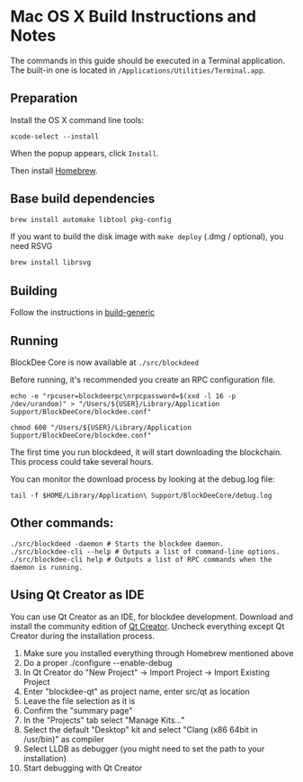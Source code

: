 Mac OS X Build Instructions and Notes
====================================
The commands in this guide should be executed in a Terminal application.
The built-in one is located in `/Applications/Utilities/Terminal.app`.

Preparation
-----------
Install the OS X command line tools:

`xcode-select --install`

When the popup appears, click `Install`.

Then install [Homebrew](https://brew.sh).

Base build dependencies
-----------------------

```bash
brew install automake libtool pkg-config
```

If you want to build the disk image with `make deploy` (.dmg / optional), you need RSVG
```bash
brew install librsvg
```

Building
--------

Follow the instructions in [build-generic](build-generic.md)

Running
-------

BlockDee Core is now available at `./src/blockdeed`

Before running, it's recommended you create an RPC configuration file.

    echo -e "rpcuser=blockdeerpc\nrpcpassword=$(xxd -l 16 -p /dev/urandom)" > "/Users/${USER}/Library/Application Support/BlockDeeCore/blockdee.conf"

    chmod 600 "/Users/${USER}/Library/Application Support/BlockDeeCore/blockdee.conf"

The first time you run blockdeed, it will start downloading the blockchain. This process could take several hours.

You can monitor the download process by looking at the debug.log file:

    tail -f $HOME/Library/Application\ Support/BlockDeeCore/debug.log

Other commands:
-------

    ./src/blockdeed -daemon # Starts the blockdee daemon.
    ./src/blockdee-cli --help # Outputs a list of command-line options.
    ./src/blockdee-cli help # Outputs a list of RPC commands when the daemon is running.

Using Qt Creator as IDE
------------------------
You can use Qt Creator as an IDE, for blockdee development.
Download and install the community edition of [Qt Creator](https://www.qt.io/download/).
Uncheck everything except Qt Creator during the installation process.

1. Make sure you installed everything through Homebrew mentioned above
2. Do a proper ./configure --enable-debug
3. In Qt Creator do "New Project" -> Import Project -> Import Existing Project
4. Enter "blockdee-qt" as project name, enter src/qt as location
5. Leave the file selection as it is
6. Confirm the "summary page"
7. In the "Projects" tab select "Manage Kits..."
8. Select the default "Desktop" kit and select "Clang (x86 64bit in /usr/bin)" as compiler
9. Select LLDB as debugger (you might need to set the path to your installation)
10. Start debugging with Qt Creator
